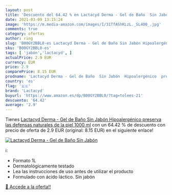 ```yaml
---
layout: post
title: 'Descuento del 64.42 % en Lactacyd Derma - Gel de Baño  Sin Jabón '
date: 2021-03-09 13:15:24
image: 'https://m.media-amazon.com/images/I/31TfAShKLzL._SL400_.jpg'
comments: true
category: ofertas
author: ring
slug: 'B00GY2BBL0-es Lactacyd Derma - Gel de Baño Sin Jabón Hipoalergénico...'
sku: 'B00GY2BBL0-es'
tags: [ 'jabón','lactacyd', ]
actualPrice: 2.9 EUR
currency: EUR
price: 2.9
comparePrice: 8.15 EUR
prodname: 'Lactacyd Derma - Gel de Baño  Sin Jabón  Hipoalergénico  preserva las defensas naturales de la piel  1000 ml'
country: 'es'
flag: '🇪🇸'
brand: 'Lactacyd'
buyurl: 'https://www.amazon.es/dp/B00GY2BBL0/?tag=tolees-21'
descuento: '64.42'
average: '2.9'
---
```


Tienes [Lactacyd Derma - Gel de Baño  Sin Jabón  Hipoalergénico  preserva las defensas naturales de la piel  1000 ml](https://www.amazon.es/dp/B00GY2BBL0/?tag=tolees-21) con un 64.42 % de descuento con precio de oferta de 2.9 EUR (original: 8.15 EUR) en el siguiente enlace!

[![Lactacyd Derma - Gel de Baño  Sin Jabón ](https://m.media-amazon.com/images/I/31TfAShKLzL._SL400_.jpg)](https://www.amazon.es/dp/B00GY2BBL0/?tag=tolees-21)

ℹ️:

- Formato 1L
- Dermatológicamente testado
- Lea las instrucciones de uso antes de utilizar el producto
- Formulado con ácido láctico. Sin jabón

[🛒 Accede a la oferta!!](https://www.amazon.es/dp/B00GY2BBL0/?tag=tolees-21)
